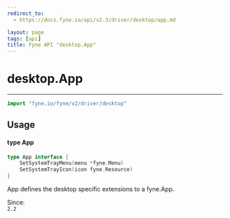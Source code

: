 ```yaml
---
redirect_to:
  - https://docs.fyne.io/api/v2.3/driver/desktop/app.md

layout: page
tags: [api]
title: Fyne API "desktop.App"
---
```



# desktop.App
---
```go
import "fyne.io/fyne/v2/driver/desktop"
```

## Usage

#### type App

```go
type App interface {
	SetSystemTrayMenu(menu *fyne.Menu)
	SetSystemTrayIcon(icon fyne.Resource)
}
```

App defines the desktop specific extensions to a fyne.App.


<div class="since">Since: <code>
2.2</code></div>
